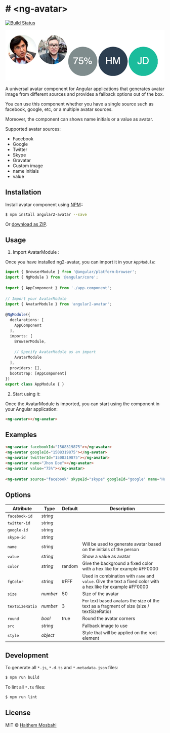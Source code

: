 # # &lt;ng-avatar&gt;
[![Build Status](https://travis-ci.org/HaithemMosbahi/angular2-avatar.svg?branch=master)](https://travis-ci.org/HaithemMosbahi/angular2-avatar)

![Angular Avatar component preview](demo/demo.png)


A universal avatar component for Angular applications that generates avatar image from different sources and provides a fallback options out of the box.

You can use this component whether you have a single source such as facebook, google, etc,  or a multiple avatar sources.

 Moreover, the component can shows name initials or a value as avatar.

 Supported avatar sources:

 * Facebook
 * Google
 * Twitter
 * Skype
 * Gravatar
 * Custom image
 * name initials
 * value
## Installation

Install avatar component using [NPM](https://www.npmjs.com/)::

```bash
$ npm install angular2-avatar --save
```
Or [download as ZIP](https://github.com/HaithemMosbahi/angular2-avatar/archive/master.zip).


## Usage

1. Import AvatarModule :

Once you have installed ng2-avatar, you can import it in your `AppModule`:

```typescript
import { BrowserModule } from '@angular/platform-browser';
import { NgModule } from '@angular/core';

import { AppComponent } from './app.component';

// Import your AvatarModule
import { AvatarModule } from 'angular2-avatar';

@NgModule({
  declarations: [
    AppComponent
  ],
  imports: [
    BrowserModule,

    // Specify AvatarModule as an import
    AvatarModule
  ],
  providers: [],
  bootstrap: [AppComponent]
})
export class AppModule { }
```
2. Start using it:

Once the AvatarModule is imported, you can start using the component in your Angular application:

```html
<ng-avatar></ng-avatar>
```
## Examples

```html
<ng-avatar facebookId="1508319875"></ng-avatar>
<ng-avatar googleId="1508319875"></ng-avatar>
<ng-avatar twitterId="1508319875"></ng-avatar>
<ng-avatar name="Jhon Doe"></ng-avatar>
<ng-avatar value="75%"></ng-avatar>

<ng-avatar source="facebook" skypeId="skype" googleId="google" name="Haithem Mosbahi" custom="assets/custom.jpg" value="28%" initials facebookId="100008343750912" twitterId="twitter" gravatarId="gravatar" size="100" [round]="true"></ng-avatar>

```

## Options

|   Attribute   |      Type      | Default |                                              Description                                               |
| ------------- | ----------------- | ------- | ------------------------------------------------------------------------------------------------------ |
| `facebook-id` | *string* |         |                                                                                                        |
| `twitter-id` | *string* |         |                                                                                                        |
| `google-id`   | *string*             |         |                                                                                                        |
| `skype-id`    | *string*          |         |                                                                                                        |
| `name`        | *string*          |         | Will be used to generate avatar based on the initials of the person                                    |
| `value`       | *string*          |         | Show a value as avatar                                                                                 |
| `color`       | *string*          | random  | Give the background a fixed color with a hex like for example #FF0000 |
| `fgColor`     | *string*          | #FFF  | Used in combination with `name` and `value`. Give the text a fixed color with a hex like for example #FF0000 |
| `size`        | *number*             | 50      | Size of the avatar                                                                                     |
| `textSizeRatio` | *number*             | 3      | For text based avatars the size of the text as a fragment of size (size / textSizeRatio)                                 |
| `round`       | *bool*            | true   | Round the avatar corners                                                                               |
| `src`         | *string*          |         | Fallback image to use                                                                                  |
| `style`         | *object*          |         | Style that will be applied on the root element

## Development

To generate all `*.js`, `*.d.ts` and `*.metadata.json` files:

```bash
$ npm run build
```

To lint all `*.ts` files:

```bash
$ npm run lint
```

## License

MIT © [Haithem Mosbahi](mailto:elmosbahihaithem@gmail.com)
